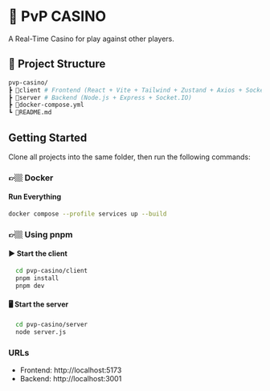 # 🎰 PvP CASINO

A Real-Time Casino for play against other players.

## 🧰 Project Structure

```bash
pvp-casino/
┣ 📂client # Frontend (React + Vite + Tailwind + Zustand + Axios + Socket.IO)
┣ 📂server # Backend (Node.js + Express + Socket.IO)
┣ 📜docker-compose.yml
┗ 📜README.md
```

## Getting Started

Clone all projects into the same folder, then run the following commands:

### 👉🏼 Docker

#### Run Everything

```bash
docker compose --profile services up --build
```

### 👉🏼 Using pnpm

#### ▶️ Start the client

```bash
  cd pvp-casino/client
  pnpm install
  pnpm dev
```

#### 🖥️ Start the server

```bash
  cd pvp-casino/server
  node server.js
```

### URLs

- Frontend: http://localhost:5173
- Backend: http://localhost:3001
